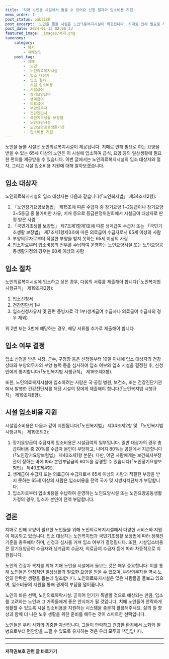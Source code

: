 ```yaml
---
title: '치매 노인을 시설에서 돌볼 수 있어요 신청 절차와 입소비용 지원'
menu_order: 1
post_status: publish
post_excerpt: '노인을 돌볼 시설은 노인의료복지시설이 제공됩니다. 치매로 인해 필요로 하는 요양을 받을 수 있는 65세 이상의 노인은 이 시설에 입소하여 급식, 요양 등의 일상생활에 필요한 편의를 제공받을 수 있습니다. 이번 글에서는 노인의료복지시설의 입소 대상자와 절차, 그리고 시설 입소비용 지원에 대해 알아보겠습니다.'
post_date: 2024-01-12 02:06:23
featured_image: _images/복지.png
taxonomy:
    category:
        - 복지
        - 치매노인
    post_tag:
        - 치매
        -  노인
        -  노인의료복지시설
        -  입소 대상자
        -  입소 절차
        -  시설 입소비용
        -  시설급여
        -  장기요양급여
        -  생계급여
        -  의료급여
        -  부양의무자
        -  건강진단서
        -  국민기초생활 보장법
        -  노인요양시설
        -  노인요양공동생활가정
        -  입소비용 지원
---
```



노인을 돌볼 시설은 노인의료복지시설이 제공됩니다. 치매로 인해 필요로 하는 요양을 받을 수 있는 65세 이상의 노인은 이 시설에 입소하여 급식, 요양 등의 일상생활에 필요한 편의를 제공받을 수 있습니다. 이번 글에서는 노인의료복지시설의 입소 대상자와 절차, 그리고 시설 입소비용 지원에 대해 알아보겠습니다.

## 입소 대상자

노인의료복지시설의 입소 대상자는 다음과 같습니다(「노인복지법」 제34조제2항):
1. 「노인장기요양보험법」 제15조에 따른 수급자 중 장기요양 1~2등급이나 장기요양 3~5등급 중 불가피한 사유, 치매 등으로 등급판정위원회에서 시설급여 대상자로 판정 받은 사람
2. 「국민기초생활 보장법」 제7조제1항제1호에 따른 생계급여 수급자 또는 「국민기초생활 보장법」 제7조제1항제3호에 따른 의료급여 수급자로서 65세 이상의 사람
3. 부양의무자로부터 적절한 부양을 받지 못하는 65세 이상의 사람
4. 입소자로부터 입소비용의 전부를 수납하여 운영하는 노인요양시설 또는 노인요양공동생활가정의 경우는 60세 이상의 사람

## 입소 절차

노인의료복지시설에 입소하고 싶은 경우, 다음의 서류를 제출해야 합니다(「노인복지법 시행규칙」 제19조제2항):
1. 입소신청서
2. 건강진단서 1부
3. 입소신청사유서 및 관련 증빙자료 각 1부(생계급여 수급자나 의료급여 수급자의 경우 제외)

위 2번 또는 3번에 해당하는 경우, 해당 서류를 추가로 제출해야 합니다.

## 입소 여부 결정

입소 신청을 받은 시장, 군수, 구청장 등은 신청일부터 10일 이내에 입소 대상자의 건강 상태와 부양의무자의 부양 능력 등을 심사하여 입소 여부와 입소 시설을 결정한 후, 신청인에게 통지합니다(「노인복지법 시행규칙」 제19조제3항).

또한, 노인의료복지시설에 입소하려는 사람은 국·공립 병원, 보건소, 또는 건강진단기관에서 발행한 건강진단서를 해당 시설의 장에게 제출해야 합니다(「노인복지법 시행규칙」 제19조제8항).

## 시설 입소비용 지원

시설입소비용은 다음과 같이 지원됩니다(「노인복지법」 제34조제2항 및 「노인복지법 시행규칙」 제19조의2):
1. 장기요양급여 수급자의 입소비용은 시설급여의 일부입니다. 일반 대상자의 경우 총 급여비용 중 20%를 수급자 본인이 부담하고, 나머지 80%는 공단에서 지급합니다(「노인장기요양보험법」 제40조제1항 본문). 다만, 어떤 사람에게는 보건복지부장관이 정하는 바에 따라 본인부담금의 60%를 감경할 수 있습니다(「노인장기요양보험법」 제40조제4항).
2. 생계급여 수급자 또는 의료급여 수급자로서 65세 이상의 사람과 적절한 부양을 받지 못하는 65세 이상의 사람은 입소비용을 전액 국가 및 지방자치단체가 부담합니다.
3. 입소자로부터 입소비용을 수납하여 운영하는 노인요양시설 또는 노인요양공동생활가정의 경우, 입소자 본인이 전액 부담합니다.

## 결론

치매로 인해 요양이 필요한 노인들을 위해 노인의료복지시설에서 다양한 서비스와 지원이 제공되고 있습니다. 입소 대상자는 노인복지법과 국민기초생활 보장법에 따라 정해진 기준을 충족해야 하며, 신청과 심사를 거쳐 입소 여부가 결정됩니다. 또한, 시설입소비용은 장기요양급여 수급자와 생계급여 수급자, 의료급여 수급자 등에 따라 차등적으로 지원됩니다.

노인의 건강과 복지를 위해 치매 노인을 시설에서 돌보는 것은 매우 중요합니다. 이를 통해 노인들은 안정적인 일상생활과 필요한 요양을 받을 수 있으며, 부양의무자들 역시 노인의 안락한 생활을 돕는데 일조합니다. 노인의료복지시설은 많은 사람들을 돌보고 있으며, 입소비용의 지원을 통해 경제적 부담을 덜어줍니다.

노인의 바른 선택, 노인의료복락시설. 곧이어 인기가 폭발할 것으로 예상되는 만큼, 입소를 고려하는 노인과 그 가족들에게 좋은 안식처가 될 것입니다. 치매 노인들이 안락하게 생활할 수 있도록 시설 입소비용을 지원하는 시스템을 충분히 활용해주세요. 삶의 질 향상과 함께 더 나은 노후 생활을 위한 준비를 해두는 것이 스마트한 선택입니다.

노인들은 우리 사회의 귀중한 자산입니다. 그들이 안락하고 건강한 환경에서 노화와 질병으로부터 편안함을 느낄 수 있도록 유지하는 것은 우리 모두의 책임입니다.

---
<!-- wp:separator -->
<hr class="wp-block-separator has-alpha-channel-opacity"/>
<!-- /wp:separator -->

<!-- wp:group {"backgroundColor":"base","layout":{"type":"constrained"}} -->
<div class="wp-block-group has-base-background-color has-background"><!-- wp:paragraph {"align":"center","fontSize":"medium"} -->
<p class="has-text-align-center has-large-font-size"><strong>저작권보호 관련 글 바로가기</strong></p>
<!-- /wp:paragraph -->


<!-- wp:latest-posts
{"categories":[{"id":14799,"count":19,"description":"","link":"https://uknowlaw.com/category/%ec%a0%80%ec%9e%91%ea%b6%8c%eb%b3%b4%ed%98%b8/","name":"저작권보호","slug":"저작권보호","taxonomy":"category","parent":0,"meta":[],"_links":{"self":[{"href":"https://uknowlaw.com/wp-json/wp/v2/categories/14799"}],"collection":[{"href":"https://uknowlaw.com/wp-json/wp/v2/categories"}],"about":[{"href":"https://uknowlaw.com/wp-json/wp/v2/taxonomies/category"}],"wp:post_type":[{"href":"https://uknowlaw.com/wp-json/wp/v2/posts?categories=14799"}],"curies":[{"name":"wp","href":"https://api.w.org/{rel}","templated":true}]}}],"postsToShow":100,"excerptLength":28,"postLayout":"grid","columns":2,"featuredImageAlign":"left","featuredImageSizeSlug":"large","fontSize":"small"} /--></div>
<!-- /wp:group -->